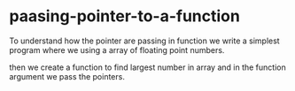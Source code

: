 # paasing-pointer-to-a-function



To understand how the pointer are passing in function we write a simplest program where we using a array of floating point numbers.

then we create a function to find largest number in array and in the function argument we pass the pointers.
